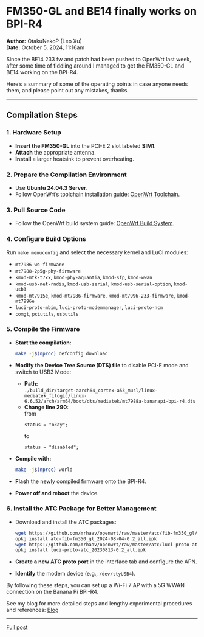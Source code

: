 # FM350-GL and BE14 finally works on BPI-R4

**Author:** OtakuNekoP (Leo Xu)  
**Date:** October 5, 2024, 11:16am

Since the BE14 233 fw and patch had been pushed to OpenWrt last week, after some time of fiddling around I managed to get the FM350-GL and BE14 working on the BPI-R4.

Here’s a summary of some of the operating points in case anyone needs them, and please point out any mistakes, thanks.

---

## Compilation Steps

### 1. Hardware Setup

- **Insert the FM350-GL** into the PCI-E 2 slot labeled **SIM1**.
- **Attach** the appropriate antenna.
- **Install** a larger heatsink to prevent overheating.

### 2. Prepare the Compilation Environment

- Use **Ubuntu 24.04.3 Server**.
- Follow OpenWrt’s toolchain installation guide: [OpenWrt Toolchain](https://openwrt.org).

### 3. Pull Source Code

- Follow the OpenWrt build system guide: [OpenWrt Build System](https://openwrt.org).

### 4. Configure Build Options

Run `make menuconfig` and select the necessary kernel and LuCI modules:

- `mt7986-wo-firmware`
- `mt7988-2p5g-phy-firmware`
- `kmod-mtk-t7xx`, `kmod-phy-aquantia`, `kmod-sfp`, `kmod-wwan`
- `kmod-usb-net-rndis`, `kmod-usb-serial`, `kmod-usb-serial-option`, `kmod-usb3`
- `kmod-mt7915e`, `kmod-mt7986-firmware`, `kmod-mt7996-233-firmware`, `kmod-mt7996e`
- `luci-proto-mbim`, `luci-proto-modemmanager`, `luci-proto-ncm`
- `comgt`, `pciutils`, `usbutils`

### 5. Compile the Firmware

- **Start the compilation:**

  ```bash
  make -j$(nproc) defconfig download
  ```

- **Modify the Device Tree Source (DTS) file** to disable PCI-E mode and switch to USB3 Mode:
  - **Path:**  
    `./build_dir/target-aarch64_cortex-a53_musl/linux-mediatek_filogic/linux-6.6.52/arch/arm64/boot/dts/mediatek/mt7988a-bananapi-bpi-r4.dts`
  - **Change line 290:**  
    from  
    ```dts
    status = "okay";
    ```  
    to  
    ```dts
    status = "disabled";
    ```

- **Compile with:**

  ```bash
  make -j$(nproc) world
  ```

- **Flash** the newly compiled firmware onto the BPI-R4.
- **Power off and reboot** the device.

### 6. Install the ATC Package for Better Management

- Download and install the ATC packages:

  ```bash
  wget https://github.com/mrhaav/openwrt/raw/master/atc/fib-fm350_gl/atc-fib-fm350_gl_2024-08-04-0.2_all.ipk
  opkg install atc-fib-fm350_gl_2024-08-04-0.2_all.ipk
  wget https://github.com/mrhaav/openwrt/raw/master/atc/luci-proto-atc_20230813-0.2_all.ipk
  opkg install luci-proto-atc_20230813-0.2_all.ipk
  ```

- **Create a new ATC proto port** in the interface tab and configure the APN.
- **Identify** the modem device (e.g., `/dev/ttyUSB4`).

By following these steps, you can set up a Wi-Fi 7 AP with a 5G WWAN connection on the Banana Pi BPI-R4.

See my blog for more detailed steps and lengthy experimental procedures and references: [Blog](https://blog.nyamoe.com/2024/10/using-the-fibocom-fm350-gl-5g-module-on-banana-pi-bpi-r4/)

---
[Full post](https://forum.banana-pi.org/t/fm350-gl-and-be14-finally-works-on-bpi-r4/19170)


